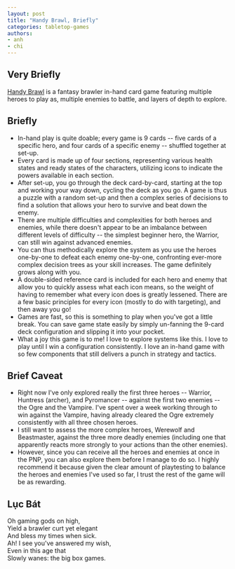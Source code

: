 ```yaml
---
layout: post
title: "Handy Brawl, Briefly"
categories: tabletop-games
authors: 
- anh
- chi
---
```


## Very Briefly

[Handy Brawl](https://boardgamegeek.com/boardgame/362692/handy-brawl) is a fantasy brawler in-hand card game featuring multiple heroes to play as, multiple enemies to battle, and layers of depth to explore.

## Briefly

* In-hand play is quite doable; every game is 9 cards -- five cards of a specific hero, and four cards of a specific enemy -- shuffled together at set-up.
* Every card is made up of four sections, representing various health states and ready states of the characters, utilizing icons to indicate the powers available in each section.
* After set-up, you go through the deck card-by-card, starting at the top and working your way down, cycling the deck as you go. A game is thus a puzzle with a random set-up and then a complex series of decisions to find a solution that allows your hero to survive and beat down the enemy. 
* There are multiple difficulties and complexities for both heroes and enemies, while there doesn't appear to be an imbalance between different levels of difficulty -- the simplest beginner hero, the Warrior, can still win against advanced enemies. 
* You can thus methodically explore the system as you use the heroes one-by-one to defeat each enemy one-by-one, confronting ever-more complex decision trees as your skill increases. The game definitely grows along with you.
* A double-sided reference card is included for each hero and enemy that allow you to quickly assess what each icon means, so the weight of having to remember what every icon does is greatly lessened. There are a few basic principles for every icon (mostly to do with targeting), and then away you go!
* Games are fast, so this is something to play when you've got a little break. You can save game state easily by simply un-fanning the 9-card deck configuration and slipping it into your pocket.
* What a joy this game is to me! I love to explore systems like this. I love to play until I win a configuration consistently. I love an in-hand game with so few components that still delivers a punch in strategy and tactics.

## Brief Caveat

* Right now I've only explored really the first three heroes -- Warrior, Huntress (archer), and Pyromancer -- against the first two enemies -- the Ogre and the Vampire. I've spent over a week working through to win against the Vampire, having already cleared the Ogre extremely consistently with all three chosen heroes.
* I still want to assess the more complex heroes, Werewolf and Beastmaster, against the three more deadly enemies (including one that apparently reacts more strongly to your actions than the other enemies). 
* However, since you can receive all the heroes and enemies at once in the PNP, you can also explore them before I manage to do so. I highly recommend it because given the clear amount of playtesting to balance the heroes and enemies I've used so far, I trust the rest of the game will be as rewarding.

## Lục Bát

Oh gaming gods on high, \
Yield a brawler curt yet elegant \
And bless my times when sick.\
Ah! I see you've answered my wish, \
Even in this age that \
Slowly wanes: the big box games.